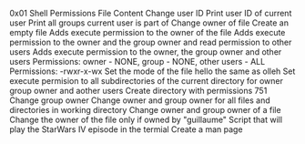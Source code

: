 
0x01 Shell Permissions
File Content
Change user ID
Print user ID of current user
Print all groups current user is part of
Change owner of file
Create an empty file
Adds execute permission to the owner of the file
Adds execute permission to the owner and the group owner and read permission to other users
Adds execute permission to the owner, the group owner and other users
Permissions: owner - NONE, group - NONE, other users - ALL
Permissions: -rwxr-x-wx
Set the mode of the file hello the same as olleh
Set execute permision to all subdirectories of the current directory for owner group owner and aother users
Create directory with permissions 751
Change group owner
Change owner and group owner for all files and directories in working directory
Change owner and group owner of a file
Change the owner of the file only if owned by "guillaume"
Script that will play the StarWars IV episode in the termial
Create a man page

